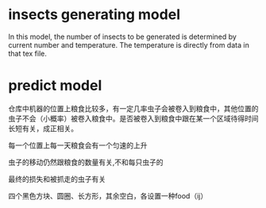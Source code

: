 # insects generating model
In this model, the number of insects to be generated 
is determined by current number and temperature. The 
temperature is directly from data in that tex file.
# predict model
仓库中机器的位置上粮食比较多，有一定几率虫子会被卷入到粮食中，其他位置的虫子不会（小概率）被卷入粮食中。是否被卷入到粮食中跟在某一个区域待得时间长短有关，成正相关。

每一个位置上每一天粮食会有一个匀速的上升

虫子的移动仍然跟粮食的数量有关,不和每只虫子的

最终的损失和被抓走的虫子有关 

四个黑色方块、圆圈、长方形，其余空白，各设置一种food（ij）